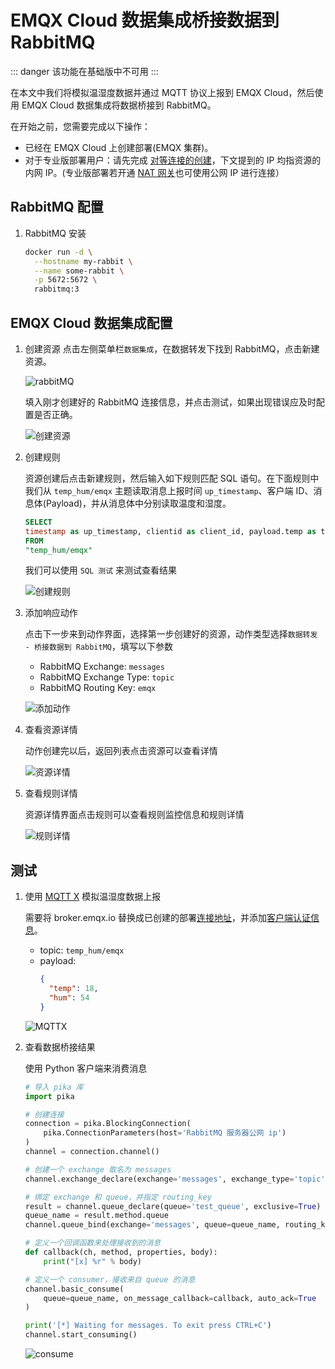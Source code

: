 # EMQX Cloud 数据集成桥接数据到 RabbitMQ

::: danger
该功能在基础版中不可用
:::

在本文中我们将模拟温湿度数据并通过 MQTT 协议上报到 EMQX Cloud，然后使用 EMQX Cloud 数据集成将数据桥接到 RabbitMQ。

在开始之前，您需要完成以下操作：

* 已经在 EMQX Cloud 上创建部署(EMQX 集群)。
* 对于专业版部署用户：请先完成 [对等连接的创建](../deployments/vpc_peering.md)，下文提到的 IP 均指资源的内网 IP。(专业版部署若开通 [NAT 网关](../vas/nat-gateway.md)也可使用公网 IP 进行连接）

## RabbitMQ 配置
1. RabbitMQ 安装

   ```bash
   docker run -d \
     --hostname my-rabbit \
     --name some-rabbit \
     -p 5672:5672 \
     rabbitmq:3
   ```

## EMQX Cloud 数据集成配置
1. 创建资源
   点击左侧菜单栏`数据集成`，在数据转发下找到 RabbitMQ，点击新建资源。

   ![rabbitMQ](./_assets/rabbitmq.png)

   填入刚才创建好的 RabbitMQ 连接信息，并点击测试，如果出现错误应及时配置是否正确。

   ![创建资源](./_assets/rabbitmq_create_resource.png)

2. 创建规则

   资源创建后点击新建规则，然后输入如下规则匹配 SQL 语句。在下面规则中我们从 `temp_hum/emqx` 主题读取消息上报时间 `up_timestamp`、客户端 ID、消息体(Payload)，并从消息体中分别读取温度和湿度。

   ```sql
   SELECT
   timestamp as up_timestamp, clientid as client_id, payload.temp as temp, payload.hum as hum
   FROM
   "temp_hum/emqx"
   ```
   我们可以使用 `SQL 测试` 来测试查看结果

   ![创建规则](./_assets/rds_mysql_create_rule.png)

3. 添加响应动作

   点击下一步来到动作界面，选择第一步创建好的资源，动作类型选择`数据转发 - 桥接数据到 RabbitMQ`，填写以下参数
   - RabbitMQ Exchange: `messages`
   - RabbitMQ Exchange Type: `topic`
   - RabbitMQ Routing Key: `emqx`

   ![添加动作](./_assets/rabbitmq_create_action.png)

4. 查看资源详情

   动作创建完以后，返回列表点击资源可以查看详情

   ![资源详情](./_assets/rabbitmq_view_resource.png)

5. 查看规则详情

   资源详情界面点击规则可以查看规则监控信息和规则详情

   ![规则详情](./_assets/rabbitmq_view_rule.png)

## 测试

1. 使用 [MQTT X](https://mqttx.app/) 模拟温湿度数据上报

   需要将 broker.emqx.io 替换成已创建的部署[连接地址](../deployments/view_deployment.md)，并添加[客户端认证信息](../deployments/auth.md)。
    - topic: `temp_hum/emqx`
    - payload:
      ```json
      {
        "temp": 18,
        "hum": 54
      }
      ```

   ![MQTTX](./_assets/rdsmysql_mqttx_publish.png)
2. 查看数据桥接结果

   使用 Python 客户端来消费消息

   ```python
   # 导入 pika 库
   import pika

   # 创建连接
   connection = pika.BlockingConnection(
       pika.ConnectionParameters(host='RabbitMQ 服务器公网 ip')
   )
   channel = connection.channel()

   # 创建一个 exchange 取名为 messages
   channel.exchange_declare(exchange='messages', exchange_type='topic')

   # 绑定 exchange 和 queue，并指定 routing_key
   result = channel.queue_declare(queue='test_queue', exclusive=True)
   queue_name = result.method.queue
   channel.queue_bind(exchange='messages', queue=queue_name, routing_key='emqx')

   # 定义一个回调函数来处理接收到的消息
   def callback(ch, method, properties, body):
       print("[x] %r" % body)

   # 定义一个 consumer，接收来自 queue 的消息
   channel.basic_consume(
       queue=queue_name, on_message_callback=callback, auto_ack=True
   )

   print('[*] Waiting for messages. To exit press CTRL+C')
   channel.start_consuming()
   ```

   ![consume](./_assets/rabbitmq_consume.png)


